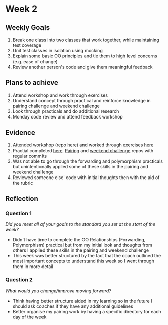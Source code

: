 # Week 2

## Weekly Goals

1. Break one class into two classes that work together, while maintaining test coverage
2. Unit test classes in isolation using mocking
3. Explain some basic OO principles and tie them to high level concerns (e.g. ease of change)
4. Review another person's code and give them meaningful feedback

## Plans to achieve

1. Attend workshop and work through exercises
2. Understand concept through practical and reinforce knowledge in pairing challenge and weekend challenge
3. Look through practicals and do additional research
4. Monday code review and attend feedback workshop

## Evidence

1. Attended workshop (repo [here](https://github.com/Hyan18/Domain-Modelling)) and worked through exercises [here](https://github.com/Hyan18/Dependency_Injection)
2. Practial completed [here](https://github.com/Hyan18/Dependency_Injection). [Pairing](https://github.com/BenSheridanEdwards/Oystercard) and [weekend challenge](https://github.com/Hyan18/takeaway-challenge) repos with regular commits
3. Was not able to go through the forwarding and polymorphism practicals but unintentionally applied some of these skills in the pairing and weekend challenge
4. Reviewed someone else' code with initial thoughts then with the aid of the rubric

## Reflection

### Question 1

*Did you meet all of your goals to the standard you set at the start of the week?*

- Didn't have time to complete the OO Relationships (Forwarding, Polymorphism) practical but from my initial look and thoughts from others I applied these skills in the pairing and weekend challenge
- This week was better structured by the fact that the coach outlined the most important concepts to understand this week so I went through them in more detail

### Question 2

*What would you change/improve moving forward?*

- Think having better structure aided in my learning so in the future I should ask coaches if they have any additional guidelines
- Better organise my pairing work by having a specific directory for each day of the week
